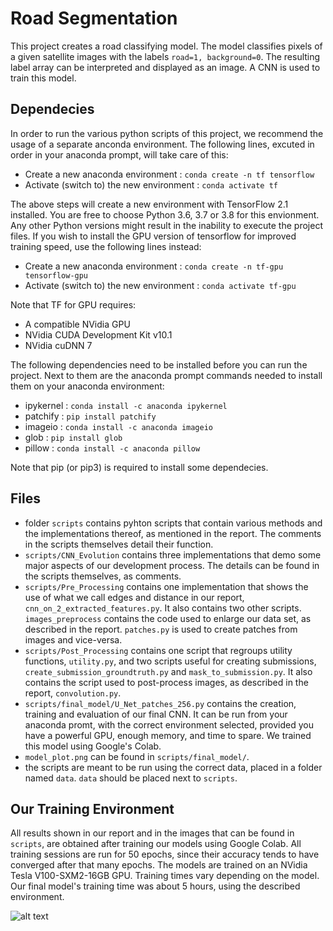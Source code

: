 # Road Segmentation

This project creates a road classifying model. The model classifies pixels of
a given satellite images with the labels `road=1, background=0`. The resulting
label array can be interpreted and displayed as an image. A CNN is used to 
train this model.

## Dependecies
In order to run the various python scripts of this project, we recommend the
usage of a separate anconda environment. The following lines, excuted in order
in your anaconda prompt, will take care of this:

* Create a new anaconda environment : `conda create -n tf tensorflow`
* Activate (switch to) the new environment : `conda activate tf`

The above steps will create a new environment with TensorFlow 2.1 installed.
You are free to choose Python 3.6, 3.7 or 3.8 for this envionment. Any other 
Python versions might result in the inability to execute the project files. If you
wish to install the GPU version of tensorflow for improved training speed, 
use the following lines instead:

* Create a new anaconda environment : `conda create -n tf-gpu tensorflow-gpu`
* Activate (switch to) the new environment : `conda activate tf-gpu`

Note that TF for GPU requires:

* A compatible NVidia GPU
* NVidia CUDA Development Kit v10.1
* NVidia cuDNN 7 

The following dependencies need to be installed before you can run
the project. Next to them are the anaconda prompt commands needed to 
install them on your anaconda environment: 

* ipykernel : `conda install -c anaconda ipykernel`
* patchify : `pip install patchify`
* imageio : `conda install -c anaconda imageio`
* glob : `pip install glob`
* pillow : `conda install -c anaconda pillow`

Note that pip (or pip3) is required to install some dependecies.

## Files

* folder `scripts` contains pyhton scripts that contain various methods and the 
implementations thereof, as mentioned in the report. The comments in the scripts
themselves detail their function.
* `scripts/CNN_Evolution` contains three implementations that demo some major aspects of our development
process. The details can be found in the scripts themselves, as comments.
* `scripts/Pre_Processing` contains one implementation that shows the use of what we call 
edges and distance in our report, `cnn_on_2_extracted_features.py`. It also contains two other scripts. 
`images_preprocess` contains the code used to enlarge our data set, as described in the report.
`patches.py` is used to create patches from images and vice-versa.
* `scripts/Post_Processing` contains one script that regroups utility functions, `utility.py`,
and two scripts useful for creating submissions, `create_submission_groundtruth.py` and `mask_to_submission.py`. 
It also contains the script used to post-process images, as described in the report, `convolution.py`.
* `scripts/final_model/U_Net_patches_256.py` contains the creation, training and 
evaluation of our final CNN. It can be run from your anaconda promt, with the correct 
environment selected, provided you have a powerful GPU, enough memory, and time to spare.
We trained this model using Google's Colab.
* `model_plot.png` can be found in `scripts/final_model/`.
* the scripts are meant to be run using the correct data, placed in a folder named `data`. `data` should be placed next to `scripts`.

## Our Training Environment

All results shown in our report and in the images that can be found in `scripts`, are obtained after training our
models using Google Colab. All training sessions are run for 50 epochs, since their accuracy tends to have converged after that many epochs.
The models are trained on an NVidia Tesla V100-SXM2-16GB GPU. Training times vary depending on the model. Our final model's
training time was about 5 hours, using the described environment.

![alt text](https://github.com/Walterieux/ML_Project2/blob/main/image.jpg?raw=true)
 

